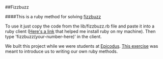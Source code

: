 ##Fizzbuzz

####This is a ruby method for solving [fizzbuzz](http://en.wikipedia.org/wiki/Fizz_buzz)

To use it just copy the code from the lib/fizzbuzz.rb file and paste it into a ruby client ([Here's a link](http://www.learnhowtoprogram.com/lessons/installing-ruby) that helped me install ruby on my machine). Then type 'fizzbuzz(your-number-here)' in the client.

We built this project while we were students at [Epicodus](http://www.epicodus.com/). [This exercise](http://www.learnhowtoprogram.com/lessons/fizzbuzz-title-case-allergies-psychology-test) was meant to introduce us to writing our own ruby methods.
